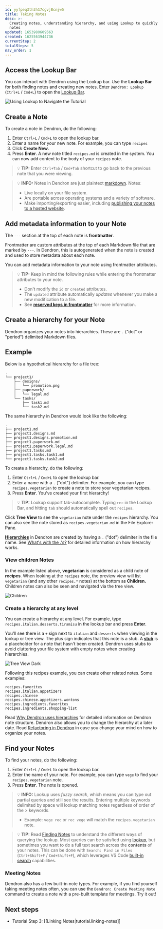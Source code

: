 ```yaml
---
id: yyfpeq3th3h17cgvj8cnjw5
title: Taking Notes
desc: >-
  Creating notes, understanding hierarchy, and using Lookup to quickly find your
  notes
updated: 1653980609563
created: 1625563944736
currentStep: 2
totalSteps: 5
nav_order: 1
---
```


## Access the Lookup Bar

You can interact with Dendron using the Lookup bar. Use the **Lookup Bar** for both finding notes and creating new notes. Enter `Dendron: Lookup` (`Ctrl+L` / `Cmd+L`) to open the [Lookup Bar](https://wiki.dendron.so/notes/a7c3a810-28c8-4b47-96a6-8156b1524af3).

![Using Lookup to Navigate the Tutorial](https://org-dendron-public-assets.s3.amazonaws.com/images/tutorial-lookup.gif)

## Create a Note

To create a note in Dendron, do the following:

1. Enter `Ctrl+L` / `Cmd+L` to open the lookup bar.
2. Enter a name for your new note. For example, you can type `recipes`
3. Click **Create New**.
4. Press **Enter**. A new note titled `recipes.md` is created in the system. You can now add content to the body of your `recipes` note.

> 💡 **TIP:** Enter `Ctrl+Tab` / `Cmd+Tab` shortcut to go back to the previous note that you were viewing.

> 💡 **INFO:** Notes in Dendron are just plaintext [markdown](https://wiki.dendron.so/notes/ba97866b-889f-4ac6-86e7-bb2d97f6e376). Notes:
>
> - Live locally on your file system.
> - Are portable across operating systems and a variety of software.
> - Make importing/exporting easier, including [publishing your notes to a hosted website](https://wiki.dendron.so/notes/4ushYTDoX0TYQ1FDtGQSg).

## Add metadata information to your Note

The `---` section at the top of each note is **frontmatter**.

Frontmatter are custom attributes at the top of each Markdown file that are marked by `---`.
In Dendron, this is autogenerated when the note is created and used to store metadata about each note.

You can add metadata information to your note using frontmatter attributes.

> 💡 **TIP:** Keep in mind the following rules while entering the frontmatter attributes to your note.
>
> - Don't modify the `id` or `created` attributes.
> - The `updated` attribute automatically _updates_ whenever you make a new modification to a file.
> - See **[reserved keys in frontmatter](https://wiki.dendron.so/notes/ffec2853-c0e0-4165-a368-339db12c8e4b)** for more information.

## Create a hierarchy for your Note

Dendron organizes your notes into hierarchies. These are `.` ("dot" or "period") delimited Markdown files.

## Example

Below is a hypothetical hierarchy for a file tree:

```
.
└── project1/
    ├── designs/
    │   └── promotion.png
    ├── paperwork/
    │   └── legal.md
    └── tasks/
        ├── task1.md
        └── task2.md
```

The same hierarchy in Dendron would look like the following:

```
.
├── project1.md
├── project1.designs.md
├── project1.designs.promotion.md
├── project1.paperwork.md
├── project1.paperwork.legal.md
├── project1.tasks.md
├── project1.tasks.task1.md
└── project1.tasks.task2.md
```

To create a hierarchy, do the following:

1. Enter `Ctrl+L` / `Cmd+L` to open the lookup bar.
2. Enter a name with a `.` ("dot") delimiter. For example, you can type `recipes.vegetarian` to create a note to store your vegetarian recipes.
3. Press **Enter**.
   You've created your first hierarchy!

> 💡 **TIP:** Lookup support tab-autocomplete. Typing `rec` in the Lookup Bar, and hitting `tab` should automatically spell out `recipes`.

Click **Tree View** to see the `vegetarian` note under the `recipes` hierarchy. You can also see the note stored as `recipes.vegetarian.md` in the File Explorer Pane.

**[Hierarchies](https://wiki.dendron.so/notes/f3a41725-c5e5-4851-a6ed-5f541054d409)** in Dendron are created by having a `.` ("dot") delimiter in the file name. See [What's with the .'s?](https://wiki.dendron.so/notes/f3a41725-c5e5-4851-a6ed-5f541054d409) for detailed information on how hierarchy works.

### View children Notes

In the example listed above, **vegetarian** is considered as a child note of **recipes**. When looking at the `recipes` note, the preview view will list `vegetarian` (and any other `recipes.*` notes) at the bottom as **Children.** Children notes can also be seen and navigated via the tree view.

![Children](https://org-dendron-public-assets.s3.amazonaws.com/images/children.png)

### Create a hierarchy at any level

You can create a hierarchy at any level. For example, type `recipes.italian.desserts.tiramisu` in the lookup bar and press **Enter**.

You'll see there is a `+` sign next to `italian` and `desserts` when viewing in the lookup or tree view. The plus sign indicates that this note is a stub. A **[stub](https://wiki.dendron.so/notes/c6fd6bc4-7f75-4cbb-8f34-f7b99bfe2d50)** is a placeholder for a note that hasn't been created. Dendron uses stubs to avoid cluttering your file system with empty notes when creating hierarchies.

![Tree View Dark](https://org-dendron-public-assets.s3.amazonaws.com/images/tutorial-tree-view-dark.png)

Following this recipes example, you can create other related notes. Some examples:

```
recipes.favorites
recipes.italian.appetizers
recipes.chinese
recipes.chinese.appetizers.wontons
recipes.ingredients.favorites
recipes.ingredients.shopping-list
```

Read [Why Dendron uses hierarchies](https://wiki.dendron.so/notes/683740e3-70ce-4a47-a1f4-1f140e80b558) for detailed information on Dendron note structure. Dendron also allows you to change the hierarchy at a later date. Read [Refactoring in Dendron](https://wiki.dendron.so/notes/9MZBqhrijEM4QpZRa5t08) in case you change your mind on how to organize your notes.

## Find your Notes

To find your notes, do the following:

1. Enter `Ctrl+L` / `Cmd+L` to open the lookup bar.
2. Enter the name of your note. For example, you can type `vege` to find your `recipes.vegetarian` note.
3. Press **Enter**. The note is opened.

> 💡 **INFO:** Lookup uses _fuzzy search_, which means you can type out partial queries and still see the results. Entering multiple keywords delimited by space will lookup matching notes regardless of order of the > keywords.
>
> - Example: `vege rec` or `rec vege` will match the `recipes.vegetarian` note.

> 💡 **TIP:** Read [Finding Notes](https://wiki.dendron.so/notes/84a0366a-eab5-4862-9bef-360f92a196dc) to understand the different ways of querying the lookup.
> Most queries can be satisfied using [lookup](https://wiki.dendron.so/notes/84a0366a-eab5-4862-9bef-360f92a196dc), but sometimes you want to do a full text search across the **contents** of your notes. This can be done with `Search: Find in Files` (`Ctrl+Shift+F` / `Cmd+Shift+F`), which leverages VS Code [built-in search](https://code.visualstudio.com/docs/editor/codebasics#_search-across-files) capabilities.

### Meeting Notes

Dendron also has a few built-in note types. For example, if you find yourself taking meeting notes often, you can use the `Dendron: Create Meeting Note` command to create a note with a pre-built template for meetings. Try it out!

## Next steps

- Tutorial Step 3: [[Linking Notes|tutorial.linking-notes]]
